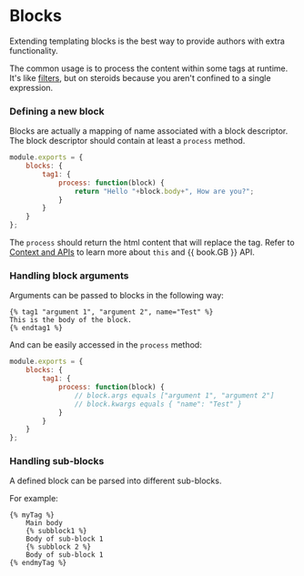 # Blocks

Extending templating blocks is the best way to provide authors with extra functionality.

The common usage is to process the content within some tags at runtime. It's like [filters](./filters.md), but on steroids because you aren't confined to a single expression.

### Defining a new block

Blocks are actually a mapping of name associated with a block descriptor. The block descriptor should contain at least a `process` method.

```js
module.exports = {
    blocks: {
        tag1: {
            process: function(block) {
                return "Hello "+block.body+", How are you?";
            }
        }
    }
};
```

The `process` should return the html content that will replace the tag. Refer to [Context and APIs](./api.md) to learn more about `this` and {{ book.GB }} API.

### Handling block arguments

Arguments can be passed to blocks in the following way:

```
{% tag1 "argument 1", "argument 2", name="Test" %}
This is the body of the block.
{% endtag1 %}
```

And can be easily accessed in the `process` method:

```js
module.exports = {
    blocks: {
        tag1: {
            process: function(block) {
                // block.args equals ["argument 1", "argument 2"]
                // block.kwargs equals { "name": "Test" }
            }
        }
    }
};
```

### Handling sub-blocks

A defined block can be parsed into different sub-blocks.

For example:

```
{% myTag %}
    Main body
    {% subblock1 %}
    Body of sub-block 1
    {% subblock 2 %}
    Body of sub-block 1
{% endmyTag %}
```
